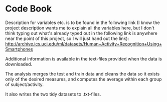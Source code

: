 # Code Book

Description for variables etc. is to be found in the following link (I know the project description wants me to explain all the variables here, but I don't think typing out what's already typed out in the following link is anywhere near the point of this project, so I will just hand out the link):
http://archive.ics.uci.edu/ml/datasets/Human+Activity+Recognition+Using+Smartphones

Additional information is available in the text-files provided when the data is downloaded.

The analysis merges the test and train data and cleans the data so it exists only of the desired measures, and computes the average within each group of subject/activity.

It also writes the two tidy datasets to .txt-files.
